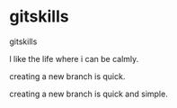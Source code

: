 # gitskills
gitskills

l like the life where i can be calmly.

creating a new branch is quick.

creating a new branch is quick and simple.